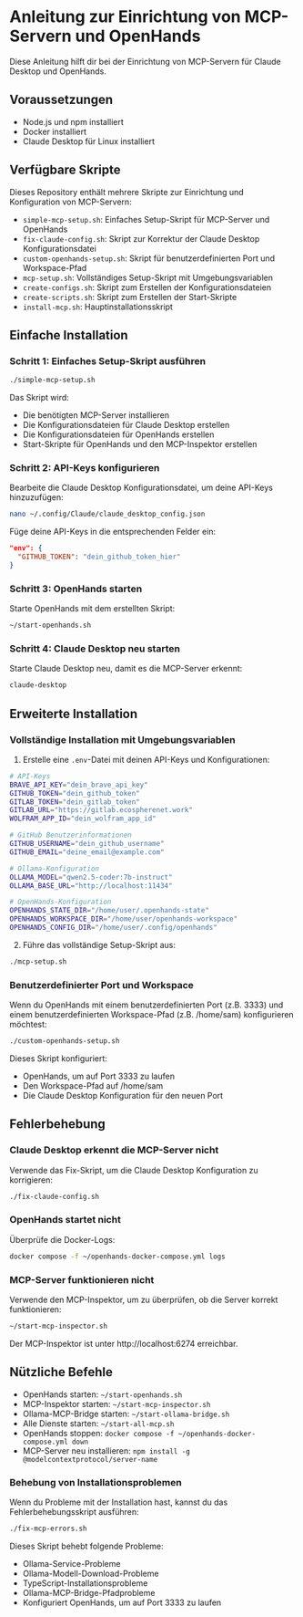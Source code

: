 # Anleitung zur Einrichtung von MCP-Servern und OpenHands

Diese Anleitung hilft dir bei der Einrichtung von MCP-Servern für Claude Desktop und OpenHands.

## Voraussetzungen

- Node.js und npm installiert
- Docker installiert
- Claude Desktop für Linux installiert

## Verfügbare Skripte

Dieses Repository enthält mehrere Skripte zur Einrichtung und Konfiguration von MCP-Servern:

- `simple-mcp-setup.sh`: Einfaches Setup-Skript für MCP-Server und OpenHands
- `fix-claude-config.sh`: Skript zur Korrektur der Claude Desktop Konfigurationsdatei
- `custom-openhands-setup.sh`: Skript für benutzerdefinierten Port und Workspace-Pfad
- `mcp-setup.sh`: Vollständiges Setup-Skript mit Umgebungsvariablen
- `create-configs.sh`: Skript zum Erstellen der Konfigurationsdateien
- `create-scripts.sh`: Skript zum Erstellen der Start-Skripte
- `install-mcp.sh`: Hauptinstallationsskript

## Einfache Installation

### Schritt 1: Einfaches Setup-Skript ausführen

```bash
./simple-mcp-setup.sh
```

Das Skript wird:
- Die benötigten MCP-Server installieren
- Die Konfigurationsdateien für Claude Desktop erstellen
- Die Konfigurationsdateien für OpenHands erstellen
- Start-Skripte für OpenHands und den MCP-Inspektor erstellen

### Schritt 2: API-Keys konfigurieren

Bearbeite die Claude Desktop Konfigurationsdatei, um deine API-Keys hinzuzufügen:

```bash
nano ~/.config/Claude/claude_desktop_config.json
```

Füge deine API-Keys in die entsprechenden Felder ein:

```json
"env": {
  "GITHUB_TOKEN": "dein_github_token_hier"
}
```

### Schritt 3: OpenHands starten

Starte OpenHands mit dem erstellten Skript:

```bash
~/start-openhands.sh
```

### Schritt 4: Claude Desktop neu starten

Starte Claude Desktop neu, damit es die MCP-Server erkennt:

```bash
claude-desktop
```

## Erweiterte Installation

### Vollständige Installation mit Umgebungsvariablen

1. Erstelle eine `.env`-Datei mit deinen API-Keys und Konfigurationen:

```bash
# API-Keys
BRAVE_API_KEY="dein_brave_api_key"
GITHUB_TOKEN="dein_github_token"
GITLAB_TOKEN="dein_gitlab_token"
GITLAB_URL="https://gitlab.ecospherenet.work"
WOLFRAM_APP_ID="dein_wolfram_app_id"

# GitHub Benutzerinformationen
GITHUB_USERNAME="dein_github_username"
GITHUB_EMAIL="deine_email@example.com"

# Ollama-Konfiguration
OLLAMA_MODEL="qwen2.5-coder:7b-instruct"
OLLAMA_BASE_URL="http://localhost:11434"

# OpenHands-Konfiguration
OPENHANDS_STATE_DIR="/home/user/.openhands-state"
OPENHANDS_WORKSPACE_DIR="/home/user/openhands-workspace"
OPENHANDS_CONFIG_DIR="/home/user/.config/openhands"
```

2. Führe das vollständige Setup-Skript aus:

```bash
./mcp-setup.sh
```

### Benutzerdefinierter Port und Workspace

Wenn du OpenHands mit einem benutzerdefinierten Port (z.B. 3333) und einem benutzerdefinierten Workspace-Pfad (z.B. /home/sam) konfigurieren möchtest:

```bash
./custom-openhands-setup.sh
```

Dieses Skript konfiguriert:
- OpenHands, um auf Port 3333 zu laufen
- Den Workspace-Pfad auf /home/sam
- Die Claude Desktop Konfiguration für den neuen Port

## Fehlerbehebung

### Claude Desktop erkennt die MCP-Server nicht

Verwende das Fix-Skript, um die Claude Desktop Konfiguration zu korrigieren:

```bash
./fix-claude-config.sh
```

### OpenHands startet nicht

Überprüfe die Docker-Logs:

```bash
docker compose -f ~/openhands-docker-compose.yml logs
```

### MCP-Server funktionieren nicht

Verwende den MCP-Inspektor, um zu überprüfen, ob die Server korrekt funktionieren:

```bash
~/start-mcp-inspector.sh
```

Der MCP-Inspektor ist unter http://localhost:6274 erreichbar.

## Nützliche Befehle

- OpenHands starten: `~/start-openhands.sh`
- MCP-Inspektor starten: `~/start-mcp-inspector.sh`
- Ollama-MCP-Bridge starten: `~/start-ollama-bridge.sh`
- Alle Dienste starten: `~/start-all-mcp.sh`
- OpenHands stoppen: `docker compose -f ~/openhands-docker-compose.yml down`
- MCP-Server neu installieren: `npm install -g @modelcontextprotocol/server-name`

### Behebung von Installationsproblemen

Wenn du Probleme mit der Installation hast, kannst du das Fehlerbehebungsskript ausführen:

```bash
./fix-mcp-errors.sh
```

Dieses Skript behebt folgende Probleme:
- Ollama-Service-Probleme
- Ollama-Modell-Download-Probleme
- TypeScript-Installationsprobleme
- Ollama-MCP-Bridge-Pfadprobleme
- Konfiguriert OpenHands, um auf Port 3333 zu laufen
